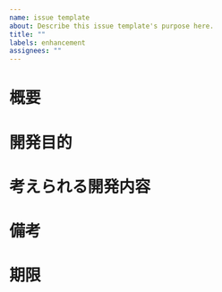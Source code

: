 ```yaml
---
name: issue template
about: Describe this issue template's purpose here.
title: ""
labels: enhancement
assignees: ""
---
```


# 概要

<!-- 何を実装するか ex)ボタンの実装 -->

# 開発目的

<!-- なぜ実装するか ex)追加ボタンが必要になったから -->

# 考えられる開発内容

<!-- どのように実装するか ex)1.どこどこにファイルを作る  2.〇〇を使って実装する~  3.~ -->

# 備考

<!-- 参考 ex)参考URLなど -->

# 期限

<!-- 期限 ex)2023-10-10 -->
